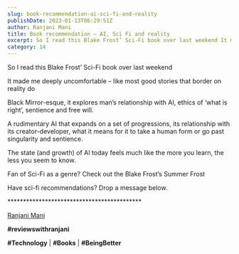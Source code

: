 ```yaml
---
slug: book-recommendation-ai-sci-fi-and-reality
publishDate: 2023-01-13T06:29:51Z
author: Ranjani Mani
title: Book recommendation – AI, Sci Fi and reality 
excerpt: So I read this Blake Frost’ Sci-Fi book over last weekend It made me deeply uncomfortable – like most good stories that border on reality do Black Mirror-esque, it explores man’s relationship with AI, ethics of ‘what is right’, sentience and free will. A rudimentary AI that expands on a set of progressions, its relationship  ... 
category: 14
---
```


So I read this Blake Frost’ Sci-Fi book over last weekend

It made me deeply uncomfortable – like most good stories that border on reality do

Black Mirror-esque, it explores man’s relationship with AI, ethics of ‘what is right’, sentience and free will.

A rudimentary AI that expands on a set of progressions, its relationship with its creator-developer, what it means for it to take a human form or go past singularity and sentience.

The state (and growth) of AI today feels much like the more you learn, the less you seem to know.

Fan of Sci-Fi as a genre? Check out the Blake Frost’s Summer Frost

Have sci-fi recommendations? Drop a message below.

\*\*\*\*\*\*\*\*\*\*\*\*\*\*\*\*\*\*\*\*\*\*\*\*\*\*\*\*\*\*\*\*\*\*\*\*\*\*\*\*\*\*\*

[Ranjani Mani](https://www.linkedin.com/feed/#)

**#reviewswithranjani**

**#Technology** | **#Books** | **#BeingBetter**